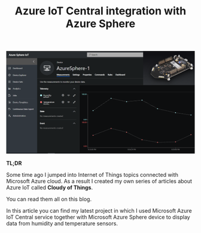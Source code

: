 ﻿---
title: "Azure IoT Central integration with Azure Sphere"
---

<p align="center">
<img src="/images/cloudyofthings/article6/assets/AzureSphereIotCentral1.png?raw=true" alt="Azure IoT Central integration with Azure Sphere"/>
</p>

**TL;DR** 

Some time ago I jumped into Internet of Things topics connected with Microsoft Azure cloud. As a result I created my own series of articles about Azure IoT called **Cloudy of Things**.

You can read them all on this blog.

In this article you can find my latest project in which I used Microsoft Azure IoT Central service together with Microsoft Azure Sphere device to display data from humidity and temperature sensors.
